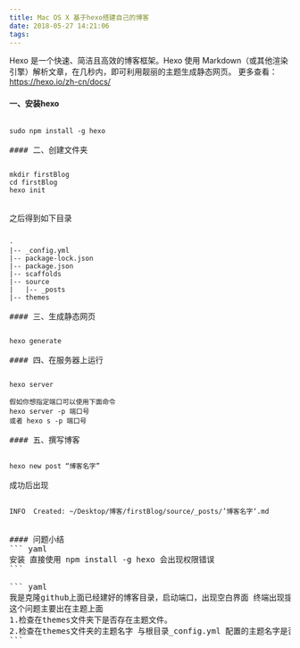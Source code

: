 ```yaml
---
title: Mac OS X 基于hexo搭建自己的博客
date: 2018-05-27 14:21:06
tags:
---
```

Hexo 是一个快速、简洁且高效的博客框架。Hexo 使用 Markdown（或其他渲染引擎）解析文章，在几秒内，即可利用靓丽的主题生成静态网页。
更多查看： https://hexo.io/zh-cn/docs/

#### 一、安装hexo
<pre><code>
sudo npm install -g hexo
</code>
#### 二、创建文件夹
<pre><code>
mkdir firstBlog
cd firstBlog
hexo init
</code>

之后得到如下目录
<pre><code>
·
|-- _config.yml
|-- package-lock.json
|-- package.json
|-- scaffolds
|-- source
|   |-- _posts
|-- themes
</code>
#### 三、生成静态网页
<pre><code>
hexo generate
</code>
#### 四、在服务器上运行
<pre><code> 
hexo server

假如你想指定端口可以使用下面命令
hexo server -p 端口号
或者 hexo s -p 端口号
</code>
#### 五、撰写博客
<pre><code> 
hexo new post “博客名字”
</code>
成功后出现
<pre><code> 
INFO  Created: ~/Desktop/博客/firstBlog/source/_posts/’博客名字‘.md
</code>

#### 问题小结
``` yaml
安装 直接使用 npm install -g hexo 会出现权限错误
```

``` yaml
我是克隆github上面已经建好的博客目录，启动端口，出现空白界面 终端出现提示 : WARN No layout: index.html
这个问题主要出在主题上面 
1.检查在themes文件夹下是否存在主题文件。
2.检查在themes文件夹的主题名字 与根目录_config.yml 配置的主题名字是否一致
```


